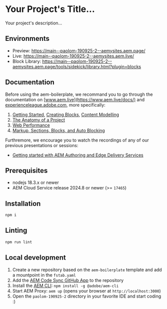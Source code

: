 # Your Project's Title...
Your project's description...

## Environments
- Preview: https://main--paolom-190925-2--aemysites.aem.page/
- Live: https://main--paolom-190925-2--aemysites.aem.live/
- Block Library: https://main--paolom-190925-2--aemysites.aem.page/tools/sidekick/library.html?plugin=blocks

## Documentation

Before using the aem-boilerplate, we recommand you to go through the documentation on [www.aem.live](https://www.aem.live/docs/) and [experienceleague.adobe.com](https://experienceleague.adobe.com/en/docs/experience-manager-cloud-service/content/edge-delivery/wysiwyg-authoring/authoring), more specifically:
1. [Getting Started](https://experienceleague.adobe.com/en/docs/experience-manager-cloud-service/content/edge-delivery/wysiwyg-authoring/edge-dev-getting-started), [Creating Blocks](https://experienceleague.adobe.com/en/docs/experience-manager-cloud-service/content/edge-delivery/wysiwyg-authoring/create-block), [Content Modelling](https://experienceleague.adobe.com/en/docs/experience-manager-cloud-service/content/edge-delivery/wysiwyg-authoring/content-modeling)
2. [The Anatomy of a Project](https://www.aem.live/developer/anatomy-of-a-project)
3. [Web Performance](https://www.aem.live/developer/keeping-it-100)
4. [Markup, Sections, Blocks, and Auto Blocking](https://www.aem.live/developer/markup-sections-blocks)

Furthremore, we encourage you to watch the recordings of any of our previous presentations or sessions:
- [Getting started with AEM Authoring and Edge Delivery Services](https://experienceleague.adobe.com/en/docs/events/experience-manager-gems-recordings/gems2024/aem-authoring-and-edge-delivery)

## Prerequisites

- nodejs 18.3.x or newer
- AEM Cloud Service release 2024.8 or newer (>= `17465`)

## Installation

```sh
npm i
```

## Linting

```sh
npm run lint
```

## Local development

1. Create a new repository based on the `aem-boilerplate` template and add a mountpoint in the `fstab.yaml`
1. Add the [AEM Code Sync GitHub App](https://github.com/apps/aem-code-sync) to the repository
1. Install the [AEM CLI](https://github.com/adobe/helix-cli): `npm install -g @adobe/aem-cli`
1. Start AEM Proxy: `aem up` (opens your browser at `http://localhost:3000`)
1. Open the `paolom-190925-2` directory in your favorite IDE and start coding :)

